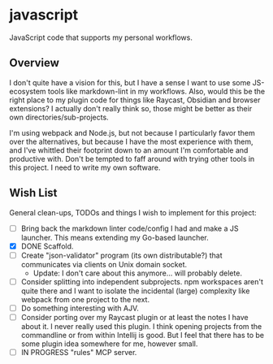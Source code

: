 # javascript

JavaScript code that supports my personal workflows.


## Overview

I don't quite have a vision for this, but I have a sense I want to use some JS-ecosystem tools like markdown-lint in my
workflows. Also, would this be the right place to my plugin code for things like Raycast, Obsidian and browser extensions?
I actually don't really think so, those might be better as their own directories/sub-projects.

I'm using webpack and Node.js, but not because I particularly favor them over the alternatives, but because I have the
most experience with them, and I've whittled their footprint down to an amount I'm comfortable and productive with. Don't
be tempted to faff around with trying other tools in this project. I need to write my own software.


## Wish List

General clean-ups, TODOs and things I wish to implement for this project:

* [ ] Bring back the markdown linter code/config I had and make a JS launcher. This means extending my Go-based
  launcher.
* [x] DONE Scaffold.
* [ ] Create "json-validator" program (its own distributable?) that communicates via clients on Unix domain socket.
   * Update: I don't care about this anymore... will probably delete.
* [ ] Consider splitting into independent subprojects. npm workspaces aren't quite there and I want to isolate the
  incidental (large) complexity like webpack from one project to the next. 
* [ ] Do something interesting with AJV.
* [ ] Consider porting over my Raycast plugin or at least the notes I have about it. I never really used this plugin.
  I think opening projects from the commandline or from within Intellij is good. But I feel that there has to be some
  plugin idea somewhere for me, however small.
* [ ] IN PROGRESS "rules" MCP server. 
